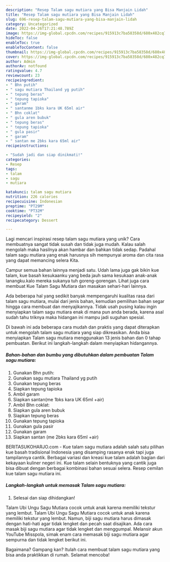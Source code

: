 ```yaml
---
description: "Resep Talam sagu mutiara yang Bisa Manjain Lidah"
title: "Resep Talam sagu mutiara yang Bisa Manjain Lidah"
slug: 696-resep-talam-sagu-mutiara-yang-bisa-manjain-lidah
category: Uncategorized
date: 2022-04-26T17:21:48.789Z
image: https://img-global.cpcdn.com/recipes/915913c7ba58358d/680x482cq70/talam-sagu-mutiara-foto-resep-utama.jpg
hideToc: false
enableToc: true
enableTocContent: false
thumbnail: https://img-global.cpcdn.com/recipes/915913c7ba58358d/680x482cq70/talam-sagu-mutiara-foto-resep-utama.jpg
cover: https://img-global.cpcdn.com/recipes/915913c7ba58358d/680x482cq70/talam-sagu-mutiara-foto-resep-utama.jpg
author: Admin
authorAv: notfound
ratingvalue: 4.7
reviewcount: 23
recipeingredient:
- " Bhn putih"
- " sagu mutiara Thailand yg putih"
- " tepung beras"
- " tepung tapioka"
- " garam"
- " santanme 1bks kara UK 65ml air"
- " Bhn coklat"
- " gula aren bubuk"
- " tepung beras"
- " tepung tapioka"
- " gula pasir"
- " garam"
- " santan me 2bks kara 65ml air"
recipeinstructions:

- "Sudah jadi dan siap dinikmati!"
categories:
- Resep
tags:
- talam
- sagu
- mutiara

katakunci: talam sagu mutiara 
nutrition: 226 calories
recipecuisine: Indonesian
preptime: "PT29M"
cooktime: "PT32M"
recipeyield: "2"
recipecategory: Dessert

---
```





Lagi mencari inspirasi resep talam sagu mutiara yang unik? Cara membuatnya sangat tidak susah dan tidak juga mudah. Kalau salah mengolah maka hasilnya akan hambar dan bahkan tidak sedap. Padahal talam sagu mutiara yang enak harusnya sih mempunyai aroma dan cita rasa yang dapat memancing selera Kita.





Campur semua bahan lainnya menjadi satu. Udah lama juga gak bikin kue talam, kue basah kesukaanku yang beda jauh sama kesukaan anak-anak lanangku.kalo mereka sukanya tuh goreng-gorengan. Lihat juga cara membuat Kue Talam Sagu Mutiara dan masakan sehari-hari lainnya.

Ada beberapa hal yang sedikit banyak mempengaruhi kualitas rasa dari talam sagu mutiara, mulai dari jenis bahan, kemudian pemilihan bahan segar hingga cara membuat dan menyajikannya. Tidak usah pusing kalau ingin menyiapkan talam sagu mutiara enak di mana pun anda berada, karena asal sudah tahu triknya maka hidangan ini mampu jadi suguhan spesial.






Di bawah ini ada beberapa cara mudah dan praktis yang dapat diterapkan untuk mengolah talam sagu mutiara yang siap dikreasikan. Anda bisa menyiapkan Talam sagu mutiara menggunakan 13 jenis bahan dan 0 tahap pembuatan. Berikut ini langkah-langkah dalam menyiapkan hidangannya.

<!--inarticleads1-->

##### Bahan-bahan dan bumbu yang dibutuhkan dalam pembuatan Talam sagu mutiara:

1. Gunakan  Bhn putih:
1. Gunakan  sagu mutiara Thailand yg putih
1. Gunakan  tepung beras
1. Siapkan  tepung tapioka
1. Ambil  garam
1. Siapkan  santan(me 1bks kara UK 65ml +air)
1. Ambil  Bhn coklat:
1. Siapkan  gula aren bubuk
1. Siapkan  tepung beras
1. Gunakan  tepung tapioka
1. Gunakan  gula pasir
1. Gunakan  garam
1. Siapkan  santan (me 2bks kara 65ml +air)


BERITASUKOHARJO.com - Kue talam sagu mutiara adalah salah satu pilihan kue basah tradisional Indonesia yang disamping rasanya enak tapi juga tampilannya cantik. Berbagai variasi dan kreasi kue talam adalah bagian dari kekayaan kuliner negeri ini. Kue talam selain bentuknya yang cantik juga bisa dibuat dengan berbagai kombinasi bahan sesuai selera. Resep cemilan kue talam sagu mutiara ini. 

<!--inarticleads2-->

##### Langkah-langkah untuk memasak Talam sagu mutiara:


1. Selesai dan siap dihidangkan!

Talam Ubi Ungu Sagu Mutiara cocok untuk anak karena memiliki tekstur yang lembut. Talam Ubi Ungu Sagu Mutiara cocok untuk anak karena memiliki tekstur yang lembut. Namun, biji sagu mutiara harus dimasak dengan hati-hati agar tidak lengket dan pecah saat disajikan. Ada cara masak biji sagu mutiara agar tidak lengket dan menggumpal. Melansir akun YouTube Misspola, simak enam cara memasak biji sagu mutiara agar sempurna dan tidak lengket berikut ini. 

Bagaimana? Gampang kan? Itulah cara membuat talam sagu mutiara yang bisa anda praktikkan di rumah. Selamat mencoba!
